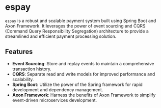 # espay

`espay` is a robust and scalable payment system built using Spring Boot and Axon Framework. It leverages the power of
event sourcing and CQRS (Command Query Responsibility Segregation) architecture to provide a streamlined and efficient
payment processing solution.

## Features

- **Event Sourcing**: Store and replay events to maintain a comprehensive transaction history.
- **CQRS**: Separate read and write models for improved performance and scalability.
- **Spring Boot**: Utilize the power of the Spring framework for rapid development and dependency management.
- **Axon Framework**: Harness the benefits of Axon Framework to simplify event-driven microservices development.

